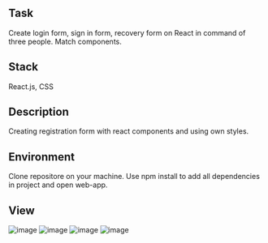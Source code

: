 ## Task
Create login form, sign in form, recovery form on React in command of three people. Match components.

## Stack
React.js, CSS

## Description
Creating registration form with react components and using own styles.

## Environment
Clone repositore on your machine. Use npm install to add all dependencies in project and open web-app. 

## View
![image](https://user-images.githubusercontent.com/46706194/147132132-1d05c527-4209-4b68-8edc-f0caef92d220.png)
![image](https://user-images.githubusercontent.com/46706194/147132207-a9cb2721-0044-403c-ae38-a1f68997e878.png)
![image](https://user-images.githubusercontent.com/46706194/147132259-5dc2268b-5967-4bd6-beae-5a298e3a711a.png)
![image](https://user-images.githubusercontent.com/46706194/147132360-8846dcf6-7f5f-4b5c-ae54-6d096387d252.png)

